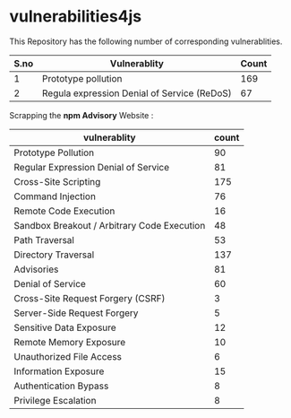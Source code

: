 # vulnerabilities4js
This Repository has the following number of corresponding vulnerablities.

| S.no | Vulnerablity                                | Count |
| ---- | ------------------------------------------- | ----- |
| 1    | Prototype pollution                         | 169   |
| 2    | Regula expression Denial of Service (ReDoS) | 67    |


Scrapping the **npm Advisory** Website :

| vulnerablity                                | count |
| ------------------------------------------- | ----- |
| Prototype Pollution                         | 90    |
| Regular Expression Denial of Service        | 81    |
| Cross-Site Scripting                        | 175   |
| Command Injection                           | 76    |
| Remote Code Execution                       | 16    |
| Sandbox Breakout / Arbitrary Code Execution | 48    |
| Path Traversal                              | 53    |
| Directory Traversal                         | 137   |
| Advisories                                  | 81    |
| Denial of Service                           | 60    |
| Cross-Site Request Forgery (CSRF)           | 3     |
| Server-Side Request Forgery                 | 5     |
| Sensitive Data Exposure                     | 12    |
| Remote Memory Exposure                      | 10    |
| Unauthorized File Access                    | 6     |
| Information Exposure                        | 15    |
| Authentication Bypass                       | 8     |
| Privilege Escalation                        | 8     |



